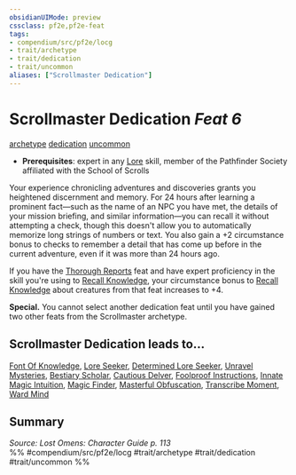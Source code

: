 ```yaml
---
obsidianUIMode: preview
cssclass: pf2e,pf2e-feat
tags:
- compendium/src/pf2e/locg
- trait/archetype
- trait/dedication
- trait/uncommon
aliases: ["Scrollmaster Dedication"]
---
```

# Scrollmaster Dedication  *Feat 6*  
[archetype](../../rules/traits/archetype.md)  [dedication](../../rules/traits/dedication.md)  [uncommon](../../rules/traits/uncommon.md)  

- **Prerequisites**: expert in any [Lore](../skills.md#Lore) skill, member of the Pathfinder Society affiliated with the School of Scrolls

Your experience chronicling adventures and discoveries grants you heightened discernment and memory. For 24 hours after learning a prominent fact—such as the name of an NPC you have met, the details of your mission briefing, and similar information—you can recall it without attempting a check, though this doesn't allow you to automatically memorize long strings of numbers or text. You also gain a +2 circumstance bonus to checks to remember a detail that has come up before in the current adventure, even if it was more than 24 hours ago.

If you have the [Thorough Reports](thorough-reports-lowg.md) feat and have expert proficiency in the skill you're using to [Recall Knowledge](../../rules/actions/recall-knowledge.md), your circumstance bonus to [Recall Knowledge](../../rules/actions/recall-knowledge.md) about creatures from that feat increases to +4.

**Special.** You cannot select another dedication feat until you have gained two other feats from the Scrollmaster archetype.

## Scrollmaster Dedication leads to...

[Font Of Knowledge](font-of-knowledge-locg.md), [Lore Seeker](lore-seeker-locg.md), [Determined Lore Seeker](determined-lore-seeker-lopsg.md), [Unravel Mysteries](unravel-mysteries-locg.md), [Bestiary Scholar](bestiary-scholar-lopsg.md), [Cautious Delver](cautious-delver-lopsg.md), [Foolproof Instructions](foolproof-instructions-lopsg.md), [Innate Magic Intuition](innate-magic-intuition-lopsg.md), [Magic Finder](magic-finder-lopsg.md), [Masterful Obfuscation](masterful-obfuscation-lopsg.md), [Transcribe Moment](transcribe-moment-lopsg.md), [Ward Mind](ward-mind-lopsg.md)

## Summary

*Source: Lost Omens: Character Guide p. 113*  
%% #compendium/src/pf2e/locg #trait/archetype #trait/dedication #trait/uncommon %%